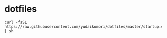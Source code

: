 # dotfiles

```
curl -fsSL https://raw.githubusercontent.com/yudaikomori/dotfiles/master/startup.sh | sh
```

